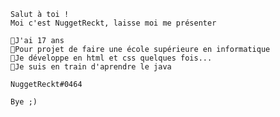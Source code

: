	Salut à toi !
	Moi c'est NuggetReckt, laisse moi me présenter

	🔸J'ai 17 ans
	🔸Pour projet de faire une école supérieure en informatique
	🔸Je développe en html et css quelques fois...
	🔸Je suis en train d'aprendre le java
	
	NuggetReckt#0464

	Bye ;)
